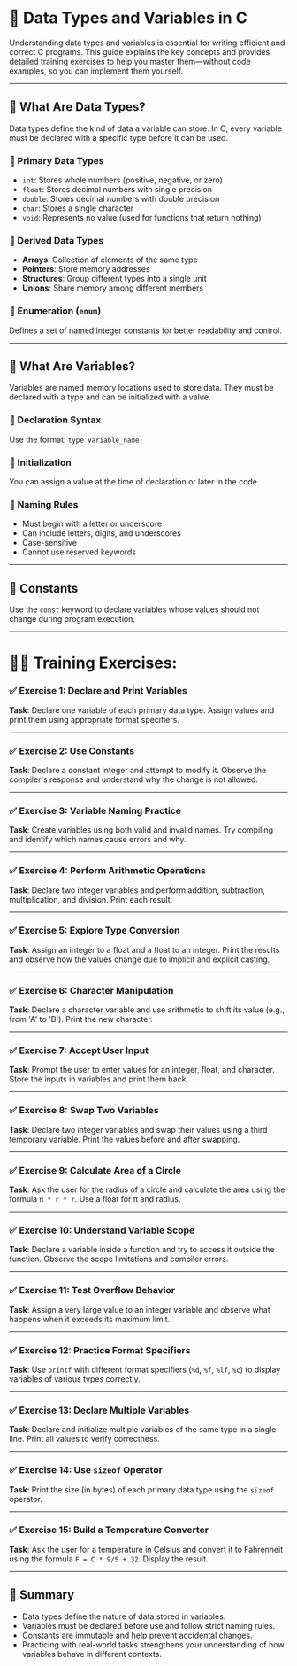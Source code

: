 # 📘 Data Types and Variables in C

Understanding data types and variables is essential for writing efficient and correct C programs. This guide explains the key concepts and provides detailed training exercises to help you master them—without code examples, so you can implement them yourself.

---

## 🧠 What Are Data Types?

Data types define the kind of data a variable can store. In C, every variable must be declared with a specific type before it can be used.

### 🔹 Primary Data Types

- `int`: Stores whole numbers (positive, negative, or zero)
- `float`: Stores decimal numbers with single precision
- `double`: Stores decimal numbers with double precision
- `char`: Stores a single character
- `void`: Represents no value (used for functions that return nothing)

### 🔹 Derived Data Types

- **Arrays**: Collection of elements of the same type
- **Pointers**: Store memory addresses
- **Structures**: Group different types into a single unit
- **Unions**: Share memory among different members

### 🔹 Enumeration (`enum`)

Defines a set of named integer constants for better readability and control.

---

## 🧪 What Are Variables?

Variables are named memory locations used to store data. They must be declared with a type and can be initialized with a value.

### 🔹 Declaration Syntax

Use the format: `type variable_name;`

### 🔹 Initialization

You can assign a value at the time of declaration or later in the code.

### 🔹 Naming Rules

- Must begin with a letter or underscore
- Can include letters, digits, and underscores
- Case-sensitive
- Cannot use reserved keywords

---

## 🧮 Constants

Use the `const` keyword to declare variables whose values should not change during program execution.

---

# 🧑‍💻 Training Exercises:

### ✅ Exercise 1: Declare and Print Variables
**Task**: Declare one variable of each primary data type. Assign values and print them using appropriate format specifiers.

---

### ✅ Exercise 2: Use Constants
**Task**: Declare a constant integer and attempt to modify it. Observe the compiler's response and understand why the change is not allowed.

---

### ✅ Exercise 3: Variable Naming Practice
**Task**: Create variables using both valid and invalid names. Try compiling and identify which names cause errors and why.

---

### ✅ Exercise 4: Perform Arithmetic Operations
**Task**: Declare two integer variables and perform addition, subtraction, multiplication, and division. Print each result.

---

### ✅ Exercise 5: Explore Type Conversion
**Task**: Assign an integer to a float and a float to an integer. Print the results and observe how the values change due to implicit and explicit casting.

---

### ✅ Exercise 6: Character Manipulation
**Task**: Declare a character variable and use arithmetic to shift its value (e.g., from 'A' to 'B'). Print the new character.

---

### ✅ Exercise 7: Accept User Input
**Task**: Prompt the user to enter values for an integer, float, and character. Store the inputs in variables and print them back.

---

### ✅ Exercise 8: Swap Two Variables
**Task**: Declare two integer variables and swap their values using a third temporary variable. Print the values before and after swapping.

---

### ✅ Exercise 9: Calculate Area of a Circle
**Task**: Ask the user for the radius of a circle and calculate the area using the formula `π * r * r`. Use a float for π and radius.

---

### ✅ Exercise 10: Understand Variable Scope
**Task**: Declare a variable inside a function and try to access it outside the function. Observe the scope limitations and compiler errors.

---

### ✅ Exercise 11: Test Overflow Behavior
**Task**: Assign a very large value to an integer variable and observe what happens when it exceeds its maximum limit.

---

### ✅ Exercise 12: Practice Format Specifiers
**Task**: Use `printf` with different format specifiers (`%d`, `%f`, `%lf`, `%c`) to display variables of various types correctly.

---

### ✅ Exercise 13: Declare Multiple Variables
**Task**: Declare and initialize multiple variables of the same type in a single line. Print all values to verify correctness.

---

### ✅ Exercise 14: Use `sizeof` Operator
**Task**: Print the size (in bytes) of each primary data type using the `sizeof` operator.

---

### ✅ Exercise 15: Build a Temperature Converter
**Task**: Ask the user for a temperature in Celsius and convert it to Fahrenheit using the formula `F = C * 9/5 + 32`. Display the result.

---

## 🧭 Summary

- Data types define the nature of data stored in variables.
- Variables must be declared before use and follow strict naming rules.
- Constants are immutable and help prevent accidental changes.
- Practicing with real-world tasks strengthens your understanding of how variables behave in different contexts.

